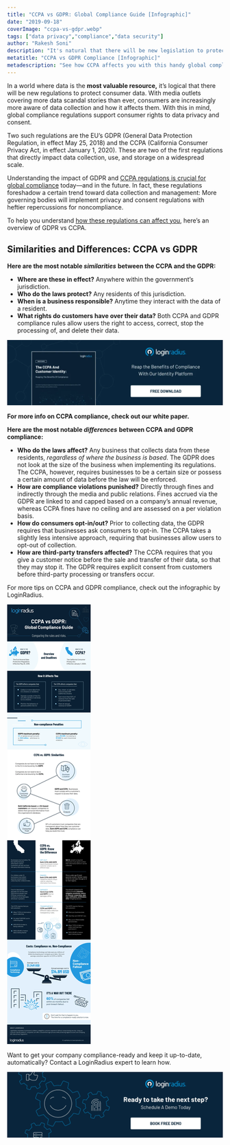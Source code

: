 ```yaml
---
title: "CCPA vs GDPR: Global Compliance Guide [Infographic]"
date: "2019-09-18"
coverImage: "ccpa-vs-gdpr.webp"
tags: ["data privacy","compliance","data security"]
author: "Rakesh Soni"
description: "It's natural that there will be new legislation to protect customer data in a world where data is the most important resource. With more data scandal storeys than ever before reported by media outlets, users are constantly aware of data collection and how it impacts them. With this in mind, enforcement laws foster data protection and consent rights for users."
metatitle: "CCPA vs GDPR Compliance [Infographic]"
metadescription: "See how CCPA affects you with this handy global compliance guide. Our infographic compares CCPA vs GDPR compliance regulations."
---
```


In a world where data is the **most valuable resource,** it’s logical that there will be new regulations to protect consumer data. With media outlets covering more data scandal stories than ever, consumers are increasingly more aware of data collection and how it affects them. With this in mind, global compliance regulations support consumer rights to data privacy and consent.

Two such regulations are the EU’s GDPR (General Data Protection Regulation, in effect May 25, 2018) and the CCPA (California Consumer Privacy Act, in effect January 1, 2020). These are two of the first regulations that directly impact data collection, use, and storage on a widespread scale. 

Understanding the impact of GDPR and [CCPA regulations is crucial for global compliance](https://www.loginradius.com/blog/identity/ccpa-introduction/) today—and in the future. In fact, these regulations foreshadow a certain trend toward data collection and management: More governing bodies will implement privacy and consent regulations with heftier repercussions for noncompliance.

To help you understand [how these regulations can affect you](https://www.loginradius.com/blog/identity/2020/03/how-loginradius-helps-enterprises-stay-ccpa-compliant-in-2020/), here’s an overview of GDPR vs CCPA.

## Similarities and Differences: CCPA vs GDPR 

**Here are the most notable _similarities_** **between the CCPA and the GDPR:** 

- **Where are these in effect?** Anywhere within the government’s jurisdiction.
- **Who do the laws protect?** Any residents of this jurisdiction.
- **When is a business responsible?** Anytime they interact with the data of a resident.
- **What rights do customers have over their data?** Both CCPA and GDPR compliance rules allow users the right to access, correct, stop the processing of, and delete their data.

[![](WP-The-CCPA-and-Customer-Identity-Reaping-the-Benefits-of-Compliance-1024x310.webp)](https://www.loginradius.com/resource/the-ccpa-and-customer-identity)

**For more info on CCPA compliance, check out our white paper.**

**Here are the most notable _differences_** **between CCPA and GDPR compliance:**

- **Who do the laws affect?** Any business that collects data from these residents, _regardless of where the business is based_. The GDPR does not look at the size of the business when implementing its regulations. The CCPA, however, requires businesses to be a certain size or possess a certain amount of data before the law will be enforced.
- **How are compliance violations punished?** Directly through fines and indirectly through the media and public relations. Fines accrued via the GDPR are linked to and capped based on a company’s annual revenue, whereas CCPA fines have no ceiling and are assessed on a per violation basis.
- **How do consumers opt-in/out?** Prior to collecting data, the GDPR requires that businesses ask consumers to opt-in. The CCPA takes a slightly less intensive approach, requiring that businesses allow users to opt-out of collection.
- **How are third-party transfers affected?** The CCPA requires that you give a customer notice before the sale and transfer of their data, so that they may stop it. The GDPR requires explicit consent from customers before third-party processing or transfers occur.

For more tips on CCPA and GDPR compliance, check out the infographic by LoginRadius.

![](new_CCPA-VS-GDPR-V01.06-PNG-01-1-2.webp)

Want to get your company compliance-ready and keep it up-to-date, automatically? Contact a LoginRadius expert to learn how.

[![book-free-demo-loginradius](../../assets/book-a-demo-loginradius.webp)](https://www.loginradius.com/contact-us?utm_source=blog&utm_medium=web&utm_campaign=ccpa-vs-gdpr-the-compliance-war)
